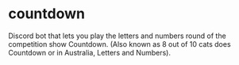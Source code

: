 # countdown

Discord bot that lets you play the letters and numbers round of the competition show Countdown.
(Also known as 8 out of 10 cats does Countdown or in Australia, Letters and Numbers).

